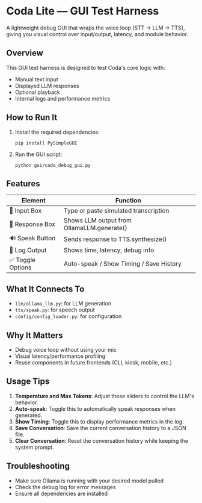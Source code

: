 # Coda Lite — GUI Test Harness

A lightweight debug GUI that wraps the voice loop (STT → LLM → TTS), giving you visual control over input/output, latency, and module behavior.

## Overview

This GUI test harness is designed to test Coda's core logic with:
- Manual text input
- Displayed LLM responses
- Optional playback
- Internal logs and performance metrics

## How to Run It

1. Install the required dependencies:
   ```
   pip install PySimpleGUI
   ```

2. Run the GUI script:
   ```
   python gui/coda_debug_gui.py
   ```

## Features

| Element | Function |
|---------|----------|
| 📝 Input Box | Type or paste simulated transcription |
| 🤖 Response Box | Shows LLM output from OllamaLLM.generate() |
| 🔊 Speak Button | Sends response to TTS.synthesize() |
| 📄 Log Output | Shows time, latency, debug info |
| ✅ Toggle Options | Auto-speak / Show Timing / Save History |

## What It Connects To

- `llm/ollama_llm.py`: for LLM generation
- `tts/speak.py`: for speech output
- `config/config_loader.py`: for configuration

## Why It Matters

- Debug voice loop without using your mic
- Visual latency/performance profiling
- Reuse components in future frontends (CLI, kiosk, mobile, etc.)

## Usage Tips

1. **Temperature and Max Tokens**: Adjust these sliders to control the LLM's behavior.
2. **Auto-speak**: Toggle this to automatically speak responses when generated.
3. **Show Timing**: Toggle this to display performance metrics in the log.
4. **Save Conversation**: Save the current conversation history to a JSON file.
5. **Clear Conversation**: Reset the conversation history while keeping the system prompt.

## Troubleshooting

- Make sure Ollama is running with your desired model pulled
- Check the debug log for error messages
- Ensure all dependencies are installed
